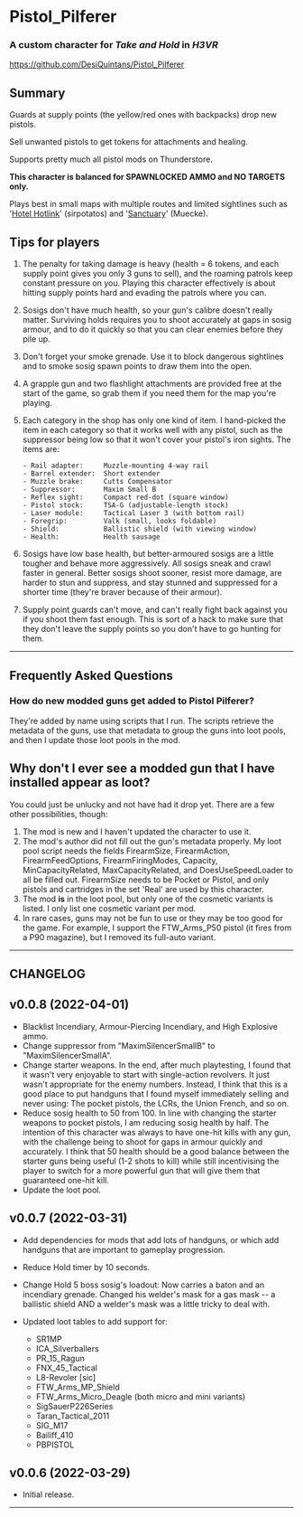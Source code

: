 # Pistol_Pilferer
### A custom character for _Take and Hold_ in _H3VR_

<https://github.com/DesiQuintans/Pistol_Pilferer>

## Summary 

Guards at supply points (the yellow/red ones with backpacks) drop new pistols.

Sell unwanted pistols to get tokens for attachments and healing.

Supports pretty much all pistol mods on Thunderstore.

**This character is balanced for SPAWNLOCKED AMMO and NO TARGETS only.**

Plays best in small maps with multiple routes and limited sightlines such as 
'[Hotel Hotlink][hotel]' (sirpotatos) and '[Sanctuary][sanct]' (Muecke).


## Tips for players

1.  The penalty for taking damage is heavy (health = 6 tokens, and each supply 
    point gives you only 3 guns to sell), and the roaming patrols keep constant 
    pressure on you. Playing this character effectively is about hitting supply 
    points hard and evading the patrols where you can.

2.  Sosigs don't have much health, so your gun's calibre doesn't really matter. 
    Surviving holds requires you to shoot accurately at gaps in sosig armour, 
    and to do it quickly so that you can clear enemies before they pile up. 

3.  Don't forget your smoke grenade. Use it to block dangerous sightlines and 
    to smoke sosig spawn points to draw them into the open.
    
4.  A grapple gun and two flashlight attachments are provided free at the start 
    of the game, so grab them if you need them for the map you're playing.

5.  Each category in the shop has only one kind of item. I hand-picked the item 
    in each category so that it works well with any pistol, such as the 
    suppressor being low so that it won't cover your pistol's iron sights. 
    The items are:
    
        - Rail adapter:     Muzzle-mounting 4-way rail
        - Barrel extender:  Short extender
        - Muzzle brake:     Cutts Compensator
        - Suppressor:       Maxim Small B
        - Reflex sight:     Compact red-dot (square window)
        - Pistol stock:     TSA-G (adjustable-length stock)
        - Laser module:     Tactical Laser 3 (with bottom rail)
        - Foregrip:         Valk (small, looks foldable)
        - Shield:           Ballistic shield (with viewing window)
        - Health:           Health sausage

6.  Sosigs have low base health, but better-armoured sosigs are a little 
    tougher and behave more aggressively. All sosigs sneak and crawl faster in
    general. Better sosigs shoot sooner, resist more damage, are harder to stun
    and suppress, and stay stunned and suppressed for a shorter time (they're
    braver because of their armour).
    
7.  Supply point guards can't move, and can't really fight back against you if 
    you shoot them fast enough. This is sort of a hack to make sure that they 
    don't leave the supply points so you don't have to go hunting for them.


---

## Frequently Asked Questions

### How do new modded guns get added to Pistol Pilferer?

They're added by name using scripts that I run. The scripts retrieve the 
metadata of the guns, use that metadata to group the guns into loot pools, and 
then I update those loot pools in the mod.

## Why don't I ever see a modded gun that I have installed appear as loot?

You could just be unlucky and not have had it drop yet. There are a few other 
possibilities, though:

1.  The mod is new and I haven't updated the character to use it.
2.  The mod's author did not fill out the gun's metadata properly. My loot pool
    script needs the fields FirearmSize, FirearmAction, FirearmFeedOptions, 
    FirearmFiringModes, Capacity, MinCapacityRelated, MaxCapacityRelated, and 
    DoesUseSpeedLoader to all be filled out. FirearmSize needs to be Pocket or 
    Pistol, and only pistols and cartridges in the set 'Real' are used by
    this character.
3.  The mod **is** in the loot pool, but only one of the cosmetic variants is 
    listed. I only list one cosmetic variant per mod.
4.  In rare cases, guns may not be fun to use or they may be too good for the
    game. For example, I support the FTW_Arms_P50 pistol (it fires from a P90 
    magazine), but I removed its full-auto variant.

---

## CHANGELOG

## v0.0.8 (2022-04-01)
-   Blacklist Incendiary, Armour-Piercing Incendiary, and High Explosive ammo.
-   Change suppressor from "MaximSilencerSmallB" to "MaximSilencerSmallA".
-   Change starter weapons. In the end, after much playtesting, I found that it 
    wasn't very enjoyable to start with single-action revolvers. It just wasn't 
    appropriate for the enemy numbers. Instead, I think that this is a good 
    place to put handguns that I found myself immediately selling and never 
    using: The pocket pistols, the LCRs, the Union French, and so on.
-   Reduce sosig health to 50 from 100. In line with changing the starter weapons 
    to pocket pistols, I am reducing sosig health by half. The intention of this 
    character was always to have one-hit kills with any gun, with the challenge 
    being to shoot for gaps in armour quickly and accurately. I think that 
    50 health should be a good balance between the starter guns being useful 
    (1-2 shots to kill) while still incentivising the player to switch for a 
    more powerful gun that will give them that guaranteed one-hit kill.
-   Update the loot pool.

## v0.0.7 (2022-03-31)
-   Add dependencies for mods that add lots of handguns, or which add handguns
    that are important to gameplay progression.
-   Reduce Hold timer by 10 seconds.
-   Change Hold 5 boss sosig's loadout: Now carries a baton and an incendiary 
    grenade. Changed his welder's mask for a gas mask -- a ballistic shield AND
    a welder's mask was a little tricky to deal with.
-   Updated loot tables to add support for:

    - SR1MP
    - ICA_Silverballers
    - PR_15_Ragun
    - FNX_45_Tactical
    - L8-Revoler [sic]
    - FTW_Arms_MP_Shield
    - FTW_Arms_Micro_Deagle (both micro and mini variants)
    - SigSauerP226Series
    - Taran_Tactical_2011
    - SIG_M17
    - Bailiff_410
    - PBPISTOL

## v0.0.6 (2022-03-29)
- Initial release.


---

[hotel]: <https://h3vr.thunderstore.io/package/sirpotatos/Hotel_Hotlink/>
[sanct]: <https://h3vr.thunderstore.io/package/Muecke/Sanctuary/>

